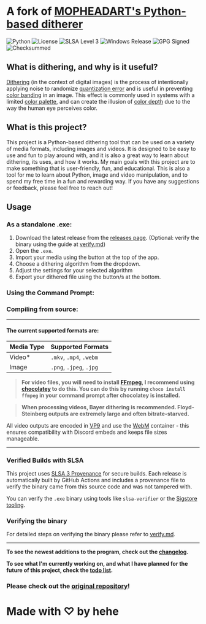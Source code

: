 # A fork of [MOPHEADART's Python-based ditherer](https://github.com/MOPHEADART/Ditherer)
![Python](https://img.shields.io/badge/python-3.13+-blue?logo=python) ![License](https://img.shields.io/github/license/hehe9999/Ditherer) ![SLSA Level 3](https://img.shields.io/badge/SLSA-3-blueviolet?logo=github&logoColor=white) ![Windows Release](https://github.com/hehe9999/Ditherer/actions/workflows/release.yml/badge.svg) ![GPG Signed](https://img.shields.io/badge/Releases-Signed%20with%20GPG-4e8ccf?logo=gnupg&logoColor=white) ![Checksummed](https://img.shields.io/badge/Releases-Checksummed%20(SHA256)-green?logo=files&logoColor=white)
## What is dithering, and why is it useful?
[Dithering](https://en.wikipedia.org/wiki/Dither) (in the context of digital images) is the process of intentionally applying noise to randomize [quantization error](https://en.wikipedia.org/wiki/Quantization_(signal_processing)) and is useful in preventing [color banding](https://en.wikipedia.org/wiki/Colour_banding) in an image. This effect is commonly used in systems with a limited [color palette](https://en.wikipedia.org/wiki/Palette_(computing)), and can create the illusion of [color depth](https://en.wikipedia.org/wiki/Color_depth) due to the way the human eye perceives color.

## What is this project?
This project is a Python-based dithering tool that can be used on a variety of media formats, including images and videos. It is designed to be easy to use and fun to play around with, and it is also a great way to learn about dithering, its uses, and how it works. My main goals with this project are to make something that is user-friendly, fun, and educational. This is also a tool for me to learn about Python, image and video manipulation, and to spend my free time in a fun and rewarding way. If you have any suggestions or feedback, please feel free to reach out!

## Usage
### As a standalone .exe:
1. Download the latest release from the [releases page](https://github.com/hehe9999/Ditherer/releases). (Optional: verify the binary using the guide at [verify.md](/verify.md))
2. Open the `.exe`.
3. Import your media using the button at the top of the app.
4. Choose a dithering algorithm from the dropdown.
5. Adjust the settings for your selected algorithm
6. Export your dithered file using the button/s at the bottom.

### Using the Command Prompt:

### Compiling from source:


---

#### The current supported formats are:
| Media Type | Supported Formats     |
|------------|------------------------|
| Video*      | `.mkv`, `.mp4`, `.webm` |
| Image      | `.png`, `.jpeg`, `.jpg` |

> **For video files, you will need to install [FFmpeg](https://www.ffmpeg.org/), I recommend using [chocolatey](https://chocolatey.org/) to do this. You can do this by running `choco install ffmpeg` in your command prompt after chocolatey is installed.**

> **When processing videos, Bayer dithering is recommended. Floyd-Steinberg outputs are extremely large and often bitrate-starved.**

 All video outputs are encoded in [VP9](https://en.wikipedia.org/wiki/VP9) and use the [WebM](https://en.wikipedia.org/wiki/WebM) container - this ensures compatibility with Discord embeds and keeps file sizes manageable.

---

### Verified Builds with SLSA
This project uses [SLSA 3 Provenance](https://slsa.dev) for secure builds. Each release is automatically built by GitHub Actions and includes a provenance file to verify the binary came from this source code and was not tampered with.

You can verify the `.exe` binary using tools like `slsa-verifier` or the [Sigstore tooling](https://docs.sigstore.dev/).

### Verifying the binary
For detailed steps on verifying the binary please refer to [verify.md](/verify.md).

---

**To see the newest additions to the program, check out the [changelog](/changelog.md).**

**To see what I'm currently working on, and what I have planned for the future of this project, check the [todo list](/todo.md).**

### Please check out the [original repository](https://github.com/MOPHEADART/Ditherer)!

# Made with ♡ by hehe
